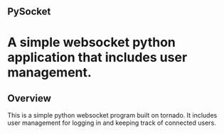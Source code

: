 PySocket
----------
A simple websocket python application that includes user management.
=============================================================

## Overview
This is a simple python websocket program built on tornado. It includes user management for logging in and keeping track of connected users.